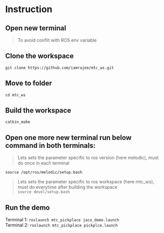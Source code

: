 # Instruction

## Open new terminal
> To avoid conflit with ROS env variable

## Clone the workspace
`git clone https://github.com/iamrajee/mtc_ws.git`

## Move to folder
`cd mtc_ws`

## Build the workspace
`catkin_make`

## Open one more new terminal run below command in both terminals:
> Lets sets the parameter specific to ros version (here melodic), must do once in each terminal

`source /opt/ros/melodic/setup.bash`

> Lets sets the parameter specific to ros workspace (here mtc_ws), must do everytime after building the workspace\
`source devel/setup.bash`

## Run the demo
Terminal 1: `roslaunch mtc_pickplace jaco_demo.launch`\
Terminal 2: `roslaunch mtc_pickplace pickplce.launch`

